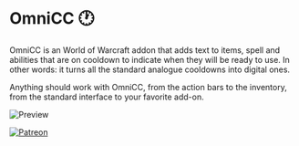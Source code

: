 # OmniCC :clock1:

OmniCC is an World of Warcraft addon that adds text to items, spell and abilities that are on cooldown to indicate when they will be ready to use. In other words: it turns all the standard analogue cooldowns into digital ones.

Anything should work with OmniCC, from the action bars to the inventory, from the standard interface to your favorite add-on.

![Preview](http://jaliborc.com/images/addons/large/omnicc/actions.jpg)

[![Patreon](http://jaliborc.com/images/external/patreon.png#1)](https://www.patreon.com/jaliborc)
